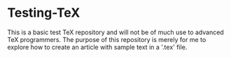 # Testing-TeX
This is a basic test TeX repository and will not be of much use to advanced TeX programmers. The purpose of this repository is merely for me to explore how to create an article with sample text in a '.tex' file.
